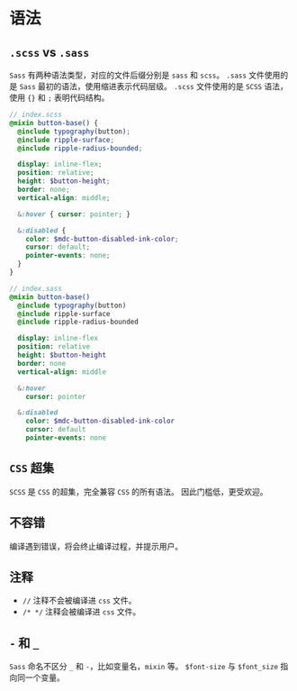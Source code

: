 # 语法

## `.scss` vs `.sass`

`Sass` 有两种语法类型，对应的文件后缀分别是 `sass` 和 `scss`。
`.sass` 文件使用的是 `Sass` 最初的语法，使用缩进表示代码层级。
`.scss` 文件使用的是 `SCSS` 语法，使用 `{}` 和 `;` 表明代码结构。

```scss
// index.scss
@mixin button-base() {
  @include typography(button);
  @include ripple-surface;
  @include ripple-radius-bounded;

  display: inline-flex;
  position: relative;
  height: $button-height;
  border: none;
  vertical-align: middle;

  &:hover { cursor: pointer; }

  &:disabled {
    color: $mdc-button-disabled-ink-color;
    cursor: default;
    pointer-events: none;
  }
}
```

```Sass
// index.sass
@mixin button-base()
  @include typography(button)
  @include ripple-surface
  @include ripple-radius-bounded

  display: inline-flex
  position: relative
  height: $button-height
  border: none
  vertical-align: middle

  &:hover
    cursor: pointer

  &:disabled
    color: $mdc-button-disabled-ink-color
    cursor: default
    pointer-events: none
```

## `CSS` 超集

`SCSS` 是 `CSS` 的超集，完全兼容 `CSS` 的所有语法。
因此门槛低，更受欢迎。

## 不容错

编译遇到错误，将会终止编译过程，并提示用户。

## 注释

- `//` 注释不会被编译进 `css` 文件。
- `/* */` 注释会被编译进 `css` 文件。

## `-` 和 `_`

`Sass` 命名不区分 `_` 和 `-`，比如变量名，`mixin` 等。
`$font-size` 与 `$font_size` 指向同一个变量。
